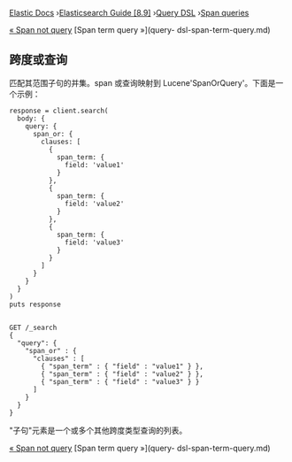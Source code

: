 

[Elastic Docs](/guide/) ›[Elasticsearch Guide [8.9]](index.md) ›[Query
DSL](query-dsl.md) ›[Span queries](span-queries.md)

[« Span not query](query-dsl-span-not-query.md) [Span term query »](query-
dsl-span-term-query.md)

## 跨度或查询

匹配其范围子句的并集。span 或查询映射到 Lucene'SpanOrQuery'。下面是一个示例：

    
    
    response = client.search(
      body: {
        query: {
          span_or: {
            clauses: [
              {
                span_term: {
                  field: 'value1'
                }
              },
              {
                span_term: {
                  field: 'value2'
                }
              },
              {
                span_term: {
                  field: 'value3'
                }
              }
            ]
          }
        }
      }
    )
    puts response
    
    
    GET /_search
    {
      "query": {
        "span_or" : {
          "clauses" : [
            { "span_term" : { "field" : "value1" } },
            { "span_term" : { "field" : "value2" } },
            { "span_term" : { "field" : "value3" } }
          ]
        }
      }
    }

"子句"元素是一个或多个其他跨度类型查询的列表。

[« Span not query](query-dsl-span-not-query.md) [Span term query »](query-
dsl-span-term-query.md)
